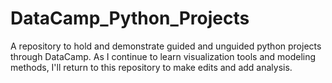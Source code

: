 # DataCamp_Python_Projects

A repository to hold and demonstrate guided and unguided python projects through DataCamp. As I continue to learn visualization tools and modeling methods, I'll return to this repository to make edits and add analysis.

